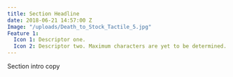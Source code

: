 ```yaml
---
title: Section Headline
date: 2018-06-21 14:57:00 Z
Image: "/uploads/Death_to_Stock_Tactile_5.jpg"
Feature 1:
  Icon 1: Descriptor one.
  Icon 2: Descriptor two. Maximum characters are yet to be determined.
---
```


Section intro copy